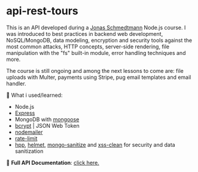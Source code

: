 # api-rest-tours

This is an API developed during a [Jonas Schmedtmann](https://twitter.com/jonasschmedtman) Node.js course. I was introduced to best practices in backend web development, NoSQL/MongoDB, data modeling, encryption and security tools against the most common attacks, HTTP concepts, server-side rendering, file manipulation with the "fs" built-in module, error handling techniques and more.

The course is still ongoing and among the next lessons to come are: file uploads with Multer, payments using Stripe, pug email templates and email handler.

🌱 What i used/learned:

 - Node.js
 - [Express](https://www.npmjs.com/package/express)
 - MongoDB with [mongoose](https://www.npmjs.com/package/mongoose)
 - [bcrypt](https://www.npmjs.com/package/bcryptjs) | JSON Web Token 
 - [nodemailer](https://www.npmjs.com/package/nodemailer)
 - [rate-limit](https://www.npmjs.com/package/express-rate-limit)
 - [hpp](https://www.npmjs.com/package/hpp), [helmet](https://www.npmjs.com/package/helmet), [mongo-sanitize](https://www.npmjs.com/package/express-mongo-sanitize) and [xss-clean](https://www.npmjs.com/package/xss-clean) for security and data sanitization

📃 **Full API Documentation**: [click here.](https://documenter.getpostman.com/view/16396526/UVysxG9L)
